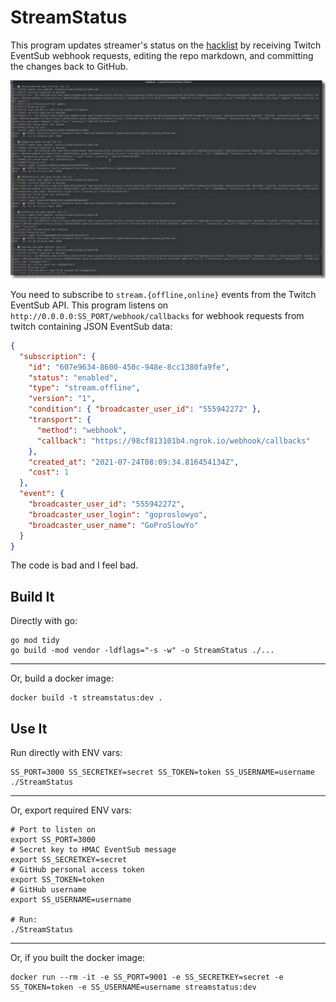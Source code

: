 # StreamStatus

This program updates streamer's status on the [hacklist](https://infosecstreams.github.io/) by receiving Twitch EventSub webhook requests, editing the repo markdown, and committing the changes back to GitHub.

![Example Debug Output](./example.png)

You need to subscribe to `stream.{offline,online}` events from the Twitch EventSub API. This program listens on `http://0.0.0.0:SS_PORT/webhook/callbacks` for webhook requests from twitch containing JSON EventSub data:

```json
{
  "subscription": {
    "id": "607e9634-8600-450c-948e-8cc1380fa9fe",
    "status": "enabled",
    "type": "stream.offline",
    "version": "1",
    "condition": { "broadcaster_user_id": "555942272" },
    "transport": {
      "method": "webhook",
      "callback": "https://98cf813101b4.ngrok.io/webhook/callbacks"
    },
    "created_at": "2021-07-24T08:09:34.816454134Z",
    "cost": 1
  },
  "event": {
    "broadcaster_user_id": "555942272",
    "broadcaster_user_login": "goproslowyo",
    "broadcaster_user_name": "GoProSlowYo"
  }
}
```

The code is bad and I feel bad.

## Build It

Directly with go:

```shell
go mod tidy
go build -mod vendor -ldflags="-s -w" -o StreamStatus ./...
```

---

Or, build a docker image:

```shell
docker build -t streamstatus:dev .
```

## Use It

Run directly with ENV vars:

```shell
SS_PORT=3000 SS_SECRETKEY=secret SS_TOKEN=token SS_USERNAME=username ./StreamStatus
```

---

Or, export required ENV vars:

```shell
# Port to listen on
export SS_PORT=3000
# Secret key to HMAC EventSub message
export SS_SECRETKEY=secret
# GitHub personal access token
export SS_TOKEN=token
# GitHub username
export SS_USERNAME=username

# Run:
./StreamStatus
```

---

Or, if you built the docker image:

```shell
docker run --rm -it -e SS_PORT=9001 -e SS_SECRETKEY=secret -e SS_TOKEN=token -e SS_USERNAME=username streamstatus:dev
```
